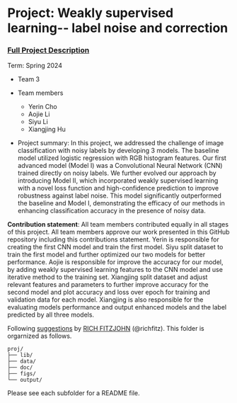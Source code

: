 # Project: Weakly supervised learning-- label noise and correction


### [Full Project Description](doc/project3_desc.md)

Term: Spring 2024

+ Team 3
+ Team members
	+ Yerin Cho
	+ Aojie Li
	+ Siyu Li
	+ Xiangjing Hu

+ Project summary: In this project, we addressed the challenge of image classification with noisy labels by developing 3 models. The baseline model utilized logistic regression with RGB histogram features. Our first advanced model (Model I) was a Convolutional Neural Network (CNN) trained directly on noisy labels. We further evolved our approach by introducing Model II, which incorporated weakly supervised learning with a novel loss function and high-confidence prediction to improve robustness against label noise. This model significantly outperformed the baseline and Model I, demonstrating the efficacy of our methods in enhancing classification accuracy in the presence of noisy data. 
	
**Contribution statement**: All team members contributed equally in all stages of this project. All team members approve our work presented in this GitHub repository including this contributions statement. Yerin is responsible for creating the first CNN model and train the first model. Siyu split dataset to train the first model and further optimized our two models for better performance. Aojie is responsible for improve the accuracy for our model, by adding weakly supervised learning features to the CNN model and use iterative method to the training set. Xiangjing split dataset and adjust relevant features and parameters to further improve accuracy for the second model and plot accuracy and loss over epoch for training and validation data for each model. Xiangjing is also responsible for the evaluating models performance and output enhanced models and the label predicted by all three models.

Following [suggestions](http://nicercode.github.io/blog/2013-04-05-projects/) by [RICH FITZJOHN](http://nicercode.github.io/about/#Team) (@richfitz). This folder is orgarnized as follows.

```
proj/
├── lib/
├── data/
├── doc/
├── figs/
└── output/
```

Please see each subfolder for a README file.
